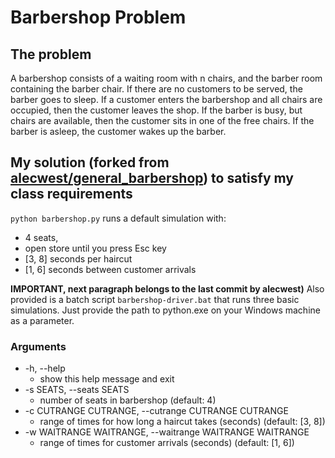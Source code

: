# Barbershop Problem
## The problem
A barbershop consists of a waiting room with n chairs, and the barber room containing the
barber chair. If there are no customers to be served, the barber goes to sleep. If a customer
enters the barbershop and all chairs are occupied, then the customer leaves the shop. If the
barber is busy, but chairs are available, then the customer sits in one of the free chairs. If the
barber is asleep, the customer wakes up the barber.
## My solution (forked from [alecwest/general_barbershop](https://github.com/alecwest/general_barbershop)) to satisfy my class requirements
`python barbershop.py` runs a default simulation with:
 - 4 seats, 
 - open store until you press Esc key
 - [3, 8] seconds per haircut
 - [1, 6] seconds between customer arrivals

**IMPORTANT, next paragraph belongs to the last commit by alecwest)**
 Also provided is a batch script `barbershop-driver.bat` that runs three basic simulations. Just provide the path to python.exe on your Windows machine as a parameter. 

 ### Arguments
 -  -h, --help
    -   show this help message and exit<br>
 -  -s SEATS, --seats SEATS
    -   number of seats in barbershop (default: 4)
 -  -c CUTRANGE CUTRANGE, --cutrange CUTRANGE CUTRANGE
    -   range of times for how long a haircut takes (seconds) (default: [3, 8])
 -  -w WAITRANGE WAITRANGE, --waitrange WAITRANGE WAITRANGE
    - range of times for customer arrivals (seconds) (default: [1, 6])

